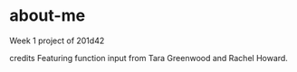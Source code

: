 # about-me
Week 1 project of 201d42

credits
Featuring function input from Tara Greenwood and Rachel Howard.